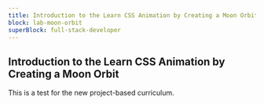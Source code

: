 ```yaml
---
title: Introduction to the Learn CSS Animation by Creating a Moon Orbit
block: lab-moon-orbit
superBlock: full-stack-developer
---
```


## Introduction to the Learn CSS Animation by Creating a Moon Orbit

This is a test for the new project-based curriculum.
